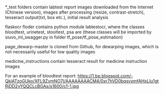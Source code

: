 *_test folders contain labtest report images downloaded from the Internet (Chinese version), images after processing (resize, contrast-stretch), tesseract output(txt, box etc.), initial result analysis

flaskocr floder contains python module labtestocr, where the classes bloodtest, urinetest, stooltest, psa are (these classes will be imported by siuvo_ml_swagger.py in folder tf_pose/tf_pose_estimation)

page_dewarp-master is cloned from Github, for dewarping images, which is not necessarily useful for low quality images

medicine_instructions contain tesseract result for medicine instruction images

For an example of bloodtest report:
https://1.bp.blogspot.com/-QkiATzoGUko/XFL9ZvmNO7I/AAAAAAAACM4/0xr7hVD0bqsvxmfAHxLIu1gtRjDD2yYQQCLcBGAs/s1600/c1-1.jpg